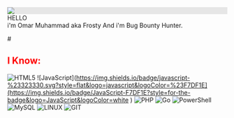 <img style="display: block;-webkit-user-select: none;margin: auto;background-color: hsl(0, 0%, 90%);" src="https://i.pinimg.com/originals/84/b0/1f/84b01fb56254821ccf95f0fc91c4ed2c.gif">
HELLO
<br>
  i'm Omar Muhammad aka Frosty And i'm Bug Bounty Hunter. 


#<h2><font color="red">I Know:</font></h2>

![HTML5](https://img.shields.io/badge/html5-%23E34F26.svg?style=flat&logo=html5&logoColor=white) ![JavaScript](https://img.shields.io/badge/javascript-%23323330.svg?style=flat&logo=javascript&logoColor=%23F7DF1E](https://img.shields.io/badge/JavaScript-F7DF1E?style=for-the-badge&logo=JavaScript&logoColor=white
) ![PHP](https://img.shields.io/badge/php-%23777BB4.svg?style=flat&logo=php&logoColor=white) ![Go](https://img.shields.io/badge/go-%2300ADD8.svg?style=flat&logo=go&logoColor=white) ![PowerShell](https://img.shields.io/badge/PowerShell-%235391FE.svg?style=flat&logo=powershell&logoColor=white) ![MySQL](https://img.shields.io/badge/mysql-%2300000f.svg?style=flat&logo=mysql&logoColor=white) ![LINUX](https://img.shields.io/badge/Linux-FCC624?style=flat&logo=linux&logoColor=black) ![GIT](https://img.shields.io/badge/Git-fc6d26?style=flat&logo=git&logoColor=white)

